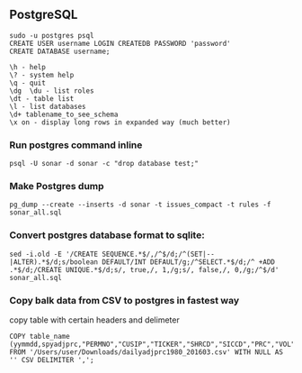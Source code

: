 ## PostgreSQL

```
sudo -u postgres psql
CREATE USER username LOGIN CREATEDB PASSWORD 'password'
CREATE DATABASE username;

\h - help
\? - system help
\q - quit
\dg  \du - list roles
\dt - table list
\l - list databases
\d+ tablename_to_see_schema
\x on - display long rows in expanded way (much better)

```

### Run postgres command inline

```
psql -U sonar -d sonar -c "drop database test;"

```

### Make Postgres dump

```
pg_dump --create --inserts -d sonar -t issues_compact -t rules -f sonar_all.sql

```

### Convert postgres database format to sqlite:
```
sed -i.old -E '/CREATE SEQUENCE.*$/,/^$/d;/^(SET|--|ALTER).*$/d;s/boolean DEFAULT/INT DEFAULT/g;/^SELECT.*$/d;/^ +ADD .*$/d;/CREATE UNIQUE.*$/d;s/, true,/, 1,/g;s/, false,/, 0,/g;/^$/d' sonar_all.sql

```

### Copy balk data from CSV to postgres in fastest way
copy table with certain headers and delimeter
```
COPY table_name (yymmdd,spyadjprc,"PERMNO","CUSIP","TICKER","SHRCD","SICCD","PRC","VOL","OPENPRC","ASKHI","BIDLO","SHROUT","MEDIANusdvol",adjustedprice) FROM '/Users/user/Downloads/dailyadjprc1980_201603.csv' WITH NULL AS '' CSV DELIMITER ',';

```
